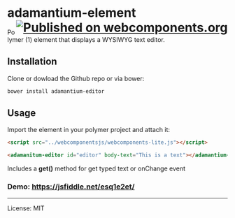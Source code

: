 # adamantium-element <span style="float: right">[![Published on webcomponents.org](https://img.shields.io/badge/webcomponents.org-published-blue.svg)](https://www.webcomponents.org/element/deblanco/adamantium-editor)</span>

Polymer (1) element that displays a WYSIWYG text editor.

## Installation

Clone or dowload the Github repo or via bower:

```bash
bower install adamantium-editor
```

## Usage

Import the element in your polymer project and attach it:

<!--
```
<custom-element-demo>
  <template>
    <link rel="import" href="adamantium-editor.html">
    <next-code-block></next-code-block>
  </template>
</custom-element-demo>
```
-->
```html
<script src="../webcomponentsjs/webcomponents-lite.js"></script>

<adamanitum-editor id="editor" body-text="This is a text"></adamantium-editor>
```

Includes a **get()** method for get typed text or onChange event

### Demo: https://jsfiddle.net/esq1e2et/

---

License: MIT
